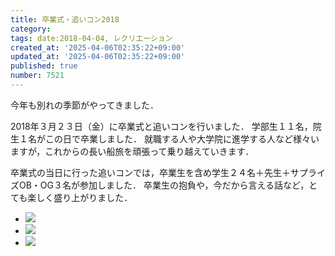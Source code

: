 ```yaml
---
title: 卒業式・追いコン2018
category:
tags: date:2018-04-04, レクリエーション
created_at: '2025-04-06T02:35:22+09:00'
updated_at: '2025-04-06T02:35:22+09:00'
published: true
number: 7521
---
```




今年も別れの季節がやってきました．

2018年３月２３日（金）に卒業式と追いコンを行いました．
学部生１１名，院生１名がこの日で卒業しました．
就職する人や大学院に進学する人など様々いますが，これからの長い船旅を頑張って乗り越えていきます．

卒業式の当日に行った追いコンでは，卒業生を含め学生２４名＋先生＋サプライズOB・OG３名が参加しました．
卒業生の抱負や，今だから言える話など，とても楽しく盛り上がりました．

<div class="img-container">
    <ul class="slider">
        <li><img src="https://img.esa.io/uploads/production/attachments/13979/2025/04/06/148142/c73ddc6e-44ce-466f-962d-6ffea94af7c8.webp" loading='lazy' /></li>
        <li><img src="https://img.esa.io/uploads/production/attachments/13979/2025/04/06/148142/7f5b5fd0-9c39-4b7f-b63e-0dac2ae700b3.webp" loading='lazy' /></li>
        <li><img src="https://img.esa.io/uploads/production/attachments/13979/2025/04/06/148142/530a48a8-f6a2-4f7a-b97d-4e002fda8a70.webp" loading='lazy' /></li>
    </ul>
</div>


